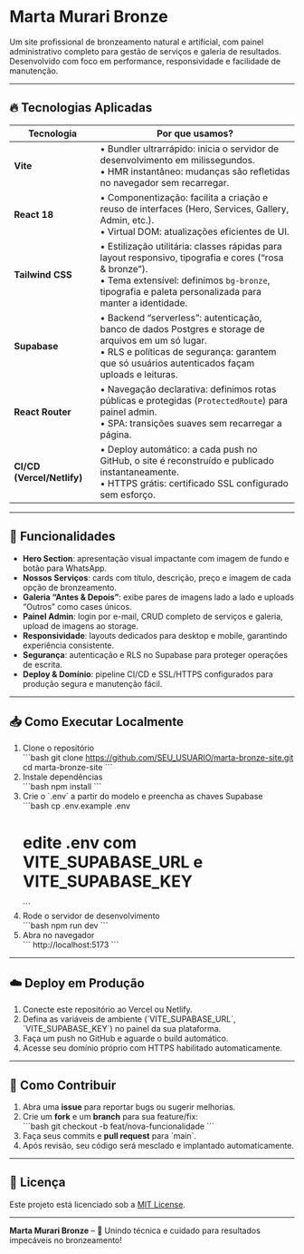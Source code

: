 # Marta Murari Bronze

Um site profissional de bronzeamento natural e artificial, com painel administrativo completo para gestão de serviços e galeria de resultados. Desenvolvido com foco em performance, responsividade e facilidade de manutenção.

---

## 🔥 Tecnologias Aplicadas

| Tecnologia      | Por que usamos?                                                                                       |
| --------------- | ----------------------------------------------------------------------------------------------------- |
| **Vite**        | • Bundler ultrarrápido: inicia o servidor de desenvolvimento em milissegundos.<br>• HMR instantâneo: mudanças são refletidas no navegador sem recarregar. |
| **React 18**    | • Componentização: facilita a criação e reuso de interfaces (Hero, Services, Gallery, Admin, etc.).<br>• Virtual DOM: atualizações eficientes de UI. |
| **Tailwind CSS**| • Estilização utilitária: classes rápidas para layout responsivo, tipografia e cores (“rosa & bronze”).<br>• Tema extensível: definimos `bg-bronze`, tipografia e paleta personalizada para manter a identidade. |
| **Supabase**    | • Backend “serverless”: autenticação, banco de dados Postgres e storage de arquivos em um só lugar.<br>• RLS e políticas de segurança: garantem que só usuários autenticados façam uploads e leituras. |
| **React Router**| • Navegação declarativa: definimos rotas públicas e protegidas (`ProtectedRoute`) para painel admin.<br>• SPA: transições suaves sem recarregar a página. |
| **CI/CD (Vercel/Netlify)** | • Deploy automático: a cada push no GitHub, o site é reconstruído e publicado instantaneamente.<br>• HTTPS grátis: certificado SSL configurado sem esforço. |

---

## 🚀 Funcionalidades

- **Hero Section**: apresentação visual impactante com imagem de fundo e botão para WhatsApp.
- **Nossos Serviços**: cards com título, descrição, preço e imagem de cada opção de bronzeamento.
- **Galeria “Antes & Depois”**: exibe pares de imagens lado a lado e uploads “Outros” como cases únicos.
- **Painel Admin**: login por e-mail, CRUD completo de serviços e galeria, upload de imagens ao storage.
- **Responsividade**: layouts dedicados para desktop e mobile, garantindo experiência consistente.
- **Segurança**: autenticação e RLS no Supabase para proteger operações de escrita.
- **Deploy & Domínio**: pipeline CI/CD e SSL/HTTPS configurados para produção segura e manutenção fácil.

---

## 📥 Como Executar Localmente

1. Clone o repositório  
   \`\`\`bash
   git clone https://github.com/SEU_USUARIO/marta-bronze-site.git
   cd marta-bronze-site
   \`\`\`
2. Instale dependências  
   \`\`\`bash
   npm install
   \`\`\`
3. Crie o \`.env\` a partir do modelo e preencha as chaves Supabase  
   \`\`\`bash
   cp .env.example .env
   # edite .env com VITE_SUPABASE_URL e VITE_SUPABASE_KEY
   \`\`\`
4. Rode o servidor de desenvolvimento  
   \`\`\`bash
   npm run dev
   \`\`\`
5. Abra no navegador  
   \`\`\`
   http://localhost:5173
   \`\`\`

---

## ☁️ Deploy em Produção

1. Conecte este repositório ao Vercel ou Netlify.  
2. Defina as variáveis de ambiente (\`VITE_SUPABASE_URL\`, \`VITE_SUPABASE_KEY\`) no painel da sua plataforma.  
3. Faça um push no GitHub e aguarde o build automático.  
4. Acesse seu domínio próprio com HTTPS habilitado automaticamente.

---

## 🤝 Como Contribuir

1. Abra uma **issue** para reportar bugs ou sugerir melhorias.  
2. Crie um **fork** e um **branch** para sua feature/fix:  
   \`\`\`bash
   git checkout -b feat/nova-funcionalidade
   \`\`\`
3. Faça seus commits e **pull request** para \`main\`.  
4. Após revisão, seu código será mesclado e implantado automaticamente.

---

## 📝 Licença

Este projeto está licenciado sob a [MIT License](LICENSE).

---

**Marta Murari Bronze** – 💛 Unindo técnica e cuidado para resultados impecáveis no bronzeamento!
